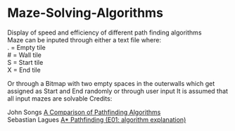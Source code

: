 # Maze-Solving-Algorithms
Display of speed and efficiency of different path finding algorithms\
Maze can be inputed through either a text file where:  
. = Empty tile  
\# = Wall tile  
S = Start tile  
X = End tile  

Or through a Bitmap with two empty spaces in the outerwalls which get assigned as Start and End randomly or through user input
It is assumed that all input mazes are solvable
Credits:

John Songs [A Comparison of Pathfinding Algorithms](https://www.youtube.com/watch?v=GC-nBgi9r0U)  
Sebastian Lagues [A* Pathfinding (E01: algorithm explanation)](https://www.youtube.com/watch?v=-L-WgKMFuhE)
